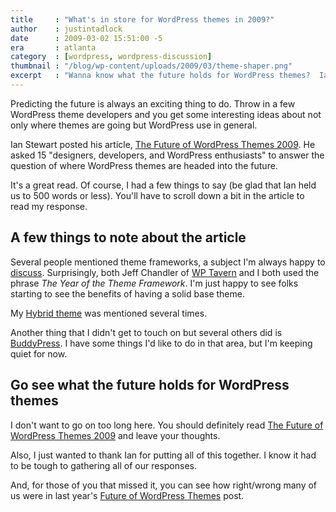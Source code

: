 ```yaml
---
title     : "What's in store for WordPress themes in 2009?"
author    : justintadlock
date      : 2009-03-02 15:51:00 -5
era       : atlanta
category  : [wordpress, wordpress-discussion]
thumbnail : "/blog/wp-content/uploads/2009/03/theme-shaper.png"
excerpt   : "Wanna know what the future holds for WordPress themes?  Ian Stewart asks 15 people to answer that very question."
---
```


Predicting the future is always an exciting thing to do.  Throw in a few WordPress theme developers and you get some interesting ideas about not only where themes are going but WordPress use in general.

Ian Stewart posted his article, <a href="http://themeshaper.com/future-wordpress-themes-2009/" title="The Future of WordPress Themes 2009">The Future of WordPress Themes 2009</a>.  He asked 15 "designers, developers, and WordPress enthusiasts" to answer the question of where WordPress themes are headed into the future.

It's a great read.  Of course, I had a few things to say (be glad that Ian held us to 500 words or less).  You'll have to scroll down a bit in the article to read my response.

<h2>A few things to note about the article</h2>

Several people mentioned theme frameworks, a subject I'm always happy to <a href="http://justintadlock.com/archives/2008/12/24/why-i-created-a-wordpress-theme-framework" title="Why I created a WordPress theme framework">discuss</a>.  Surprisingly, both Jeff Chandler of <a href="http://wptavern.com" title="WP Tavern">WP Tavern</a> and I both used the phrase <em>The Year of the Theme Framework</em>.  I'm just happy to see folks starting to see the benefits of having a solid base theme.

My <a href="http://themehybrid.com/themes/hybrid" title="Hybrid WordPress theme framework">Hybrid theme</a> was mentioned several times.

Another thing that I didn't get to touch on but several others did is <a href="http://buddypress.org" title="BuddyPress">BuddyPress</a>.  I have some things I'd like to do in that area, but I'm keeping quiet for now.

<h2>Go see what the future holds for WordPress themes</h2>

I don't want to go on too long here.  You should definitely read <a href="http://themeshaper.com/future-wordpress-themes-2009/" title="The Future of WordPress Themes 2009">The Future of WordPress Themes 2009</a> and leave your thoughts.

Also, I just wanted to thank Ian for putting all of this together.  I know it had to be tough to gathering all of our responses.

And, for those of you that missed it, you can see how right/wrong many of us were in last year's <a href="http://themeshaper.com/the-future-of-wordpress-themes/" title="Future of WordPress themes">Future of WordPress Themes</a> post.
